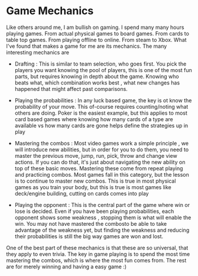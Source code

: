 # Game Mechanics

Like others around me, I am bullish on gaming. I spend many many hours playing games. From actual physical games to board games. From cards to table top games. From 
playing offline to online. From steam to Xbox. What I've found that makes a game for me are its mechanics. The many interesting mechanics are

- Drafting : This is similar to team selection, who goes first. You pick the players you want knowing the pool of players, this is one of the most fun parts, but 
             requires knowing in depth about the game. Knowing who beats what, which combination works best , what new changes has happened that might affect
             past comparisons. 

- Playing the probabilities : In any luck based game, the key is ot know the probability of your move. This of-course requires counting/noting what
                              others are doing.  Poker is the easiest example, but this applies to most card based games where knowing how many cards of a type are
                              available vs how many cards are gone helps define the strategies up in play


- Mastering the combos : Most video games work a simple principle , we will introduce new abilities, but in order for you to do them, you need to master the previous move,
                  jump, run, pick, throw and change view actions. If you can do that, it's just about navigating the new ability on top of these basic moves. 
                  Mastering these come from repeat playing and practicing combos. Most games fall in this category, but the lesson is to continue to master new 
                  combos. This is true in most physical games as you train your body, but this is true is most games like deck/engine building, cutting on cards
                  comes into play
                  

- Playing the opponent : This is the central part of the game where win or lose is decided. Even if you have been playing probabilities, each opponent shows some 
                          weakness , stopping them is what will enable the win. You may not have mastered the combosto be able to take advantage of the weakness yet,
                          but finding the weakness and reducing their probabilities is still the big way games are won and lost.
                          
 
One of the best part of these mechanics is that these are so universal, that they apply to even trivia. The key in game playing is to spend the most time mastering
the combos, which is where the most fun comes from. The rest are for merely winning and having a easy game :) 

